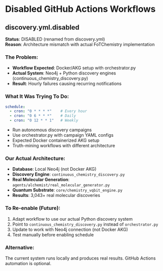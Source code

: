 # Disabled GitHub Actions Workflows

## discovery.yml.disabled

**Status**: DISABLED (renamed from discovery.yml)  
**Reason**: Architecture mismatch with actual FoTChemistry implementation

### The Problem:
- **Workflow Expected**: Docker/AKG setup with orchestrator.py
- **Actual System**: Neo4j + Python discovery engines (continuous_chemistry_discovery.py)
- **Result**: Hourly failures causing recurring notifications

### What It Was Trying To Do:
```yaml
schedule:
  - cron: "0 * * * *"    # Every hour
  - cron: "0 6 * * *"    # Daily  
  - cron: "0 12 * * 1"   # Weekly
```

- Run autonomous discovery campaigns
- Use orchestrator.py with campaign YAML configs
- Expected Docker containerized AKG setup
- Truth-mining workflows with different architecture

### Our Actual Architecture:
- **Database**: Local Neo4j (not Docker AKG)
- **Discovery Engine**: `continuous_chemistry_discovery.py`
- **Real Molecular Generation**: `agents/alchemist/real_molecular_generator.py`
- **Quantum Substrate**: `core/chemistry_vqbit_engine.py`
- **Results**: 3,043+ real molecular discoveries

### To Re-enable (Future):
1. Adapt workflow to use our actual Python discovery system
2. Point to `continuous_chemistry_discovery.py` instead of `orchestrator.py`
3. Update to work with Neo4j connection (not Docker AKG)
4. Test manually before enabling schedule

### Alternative:
The current system runs locally and produces real results. GitHub Actions automation is optional.
